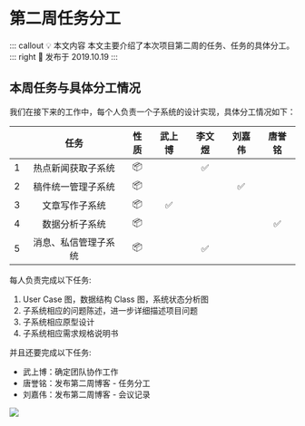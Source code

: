 # 第二周任务分工 <AuthorBadge text="Week 2-1" vertical="middle"/> <AuthorBadge text="@唐誉铭" vertical="middle"/>

::: callout 💡 本文内容
本文主要介绍了本次项目第二周的任务、任务的具体分工。
::: right
📅 发布于 2019.10.19
:::

## 本周任务与具体分工情况

我们在接下来的工作中，每个人负责一个子系统的设计实现，具体分工情况如下：

|     |     任务     |  性质 | 武上博 | 李文煜 | 刘嘉伟 | 唐誉铭 |
| :-: | :--------: | :-: | :-: | :-: | :-: | :-: |
|  1  |  热点新闻获取子系统 |  📦 |     |  ✅  |     |     |
|  2  |  稿件统一管理子系统 |  📦 |     |     |  ✅  |     |
|  3  |   文章写作子系统  |  📦 |  ✅  |     |     |     |
|  4  |   数据分析子系统  |  📦 |     |     |     |  ✅  |
|  5  | 消息、私信管理子系统 |  📦 |     |  ✅  |     |     |

每人负责完成以下任务:

1.  User Case 图，数据结构 Class 图，系统状态分析图
2.  子系统相应的问题陈述，进一步详细描述项目问题
3.  子系统相应原型设计
4.  子系统相应需求规格说明书

并且还要完成以下任务:

-   武上博：确定团队协作工作
-   唐誉铭：发布第二周博客 - 任务分工
-   刘嘉伟：发布第二周博客 - 会议记录

![](https://i.loli.net/2019/10/19/Xc9JyzFDVYNWg5E.png)
